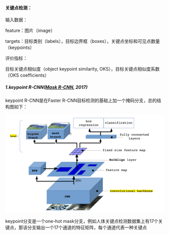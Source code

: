 #### 关键点检测：

输入数据：

feature：图片（image）

targets：目标类别（labels），目标边界框（boxes），关键点坐标和可见点数量（keypoints）

评价指标：

目标关键点相似度（object keypoint similarity, OKS），目标关键点相似度系数（OKS coefficients）

##### 1.keypoint R-CNN([Mask R-CNN](paper/maskrcnn.pdf), 2017)

keypoint R-CNN是在Faster R-CNN目标检测的基础上加一个掩码分支，总的结构图如下：

![](image/keypoint.png)

keypoint分支是一个one-hot mask分支，例如人体关键点检测数据集上有17个关键点，那该分支输出一个17个通道的特征矩阵，每个通道代表一种关键点
